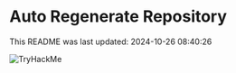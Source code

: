 # Auto Regenerate Repository

This README was last updated: 2024-10-26 08:40:26

 ![TryHackMe](https://tryhackme.com/badge/533634)